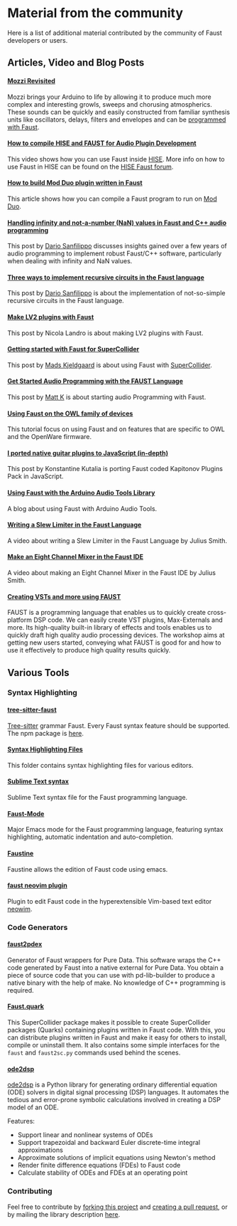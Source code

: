 # Material from the community

Here is a list of additional material contributed by the community of Faust developers or users.

## Articles, Video and Blog Posts

#### [Mozzi Revisited](https://www.pschatzmann.ch/home/2024/03/15/mozzi-revisited/)

Mozzi brings your Arduino to life by allowing it to produce much more complex and interesting growls, sweeps and chorusing atmospherics. These sounds can be quickly and easily constructed from familiar synthesis units like oscillators, delays, filters and envelopes and can be [programmed with Faust](https://github.com/pschatzmann/arduino-audio-tools/wiki/Faust).

#### [How to compile HISE and FAUST for Audio Plugin Development](https://www.youtube.com/watch?v=qHHShO4uOvI)

This video shows how you can use Faust inside [HISE](https://hise.dev). More info on how to use Faust in HISE can be found on the [HISE Faust forum](https://forum.hise.audio/category/14/faust-development).

#### [How to build Mod Duo plugin written in Faust](https://medium.com/@vlad.shcherbakov/deploying-a-faust-program-to-mod-duo-f2a588eaea7b)

This article shows how you can compile a Faust program to run on [Mod Duo](https://mod.audio).

#### [Handling infinity and not-a-number (NaN) values in Faust and C++ audio programming](https://www.dariosanfilippo.com/blog/2020/handling_inf_nan_values_in_faust_and_cpp/)  

This post by [Dario Sanfilippo](https://www.dariosanfilippo.com) discusses insights gained over a few years of audio programming to implement robust Faust/C++ software, particularly when dealing with infinity and NaN values.

#### [Three ways to implement recursive circuits in the Faust language](https://www.dariosanfilippo.com/blog/2020/faust_recursive_circuits/)  

This post by [Dario Sanfilippo](https://www.dariosanfilippo.com) is about the implementation of not-so-simple recursive circuits in the Faust language.  

#### [Make LV2 plugins with Faust](https://z-uo.medium.com/make-lv2-plugins-with-faust-ce58601ab3b9)  

This post by Nicola Landro is about making LV2 plugins with Faust.

#### [Getting started with Faust for SuperCollider](https://madskjeldgaard.dk/posts/getting-started-with-faust-for-supercollider/)  

This post by [Mads Kjeldgaard](https://madskjeldgaard.dk/pages/about/) is about using Faust with [SuperCollider](https://supercollider.github.io).

#### [Get Started Audio Programming with the FAUST Language](https://medium.com/@kmatthew/get-started-audio-programming-with-the-faust-language-75b854b6f7d4)  

This post by [Matt K](https://medium.com/@kmatthew) is about starting audio Programming with Faust. 

#### [Using Faust on the OWL family of devices](https://openwarelab.org/Faust)

This tutorial focus on using Faust and on features that are specific to OWL and the OpenWare firmware.

#### [I ported native guitar plugins to JavaScript (in-depth)](https://kutalia.medium.com/how-i-ported-native-musical-plugins-to-javascript-in-depth-dafa014dae01)

This post by Konstantine Kutalia is porting Faust coded Kapitonov Plugins Pack in JavaScript.

#### [Using Faust with the Arduino Audio Tools Library](https://www.pschatzmann.ch/home/2022/04/22/using-faust-dsp-with-my-arduino-audio-tools/)

A blog about using Faust with  Arduino Audio Tools.

#### [Writing a Slew Limiter in the Faust Language](https://www.youtube.com/watch?v=3WY0ikTFAe4)

A video about writing a Slew Limiter in the Faust Language by Julius Smith.

#### [Make an Eight Channel Mixer in the Faust IDE](https://www.youtube.com/watch?v=W4zyZisuAJ4)

A video about making an Eight Channel Mixer in the Faust IDE  by Julius Smith.

#### [Creating VSTs and more using FAUST](https://musichackspace.org/product/creating-vsts-and-more-using-faust/)

FAUST is a programming language that enables us to quickly create cross-platform DSP code. We can easily create VST plugins, Max-Externals and more. Its high-quality built-in library of effects and tools enables us to quickly draft high quality audio processing devices. The workshop aims at getting new users started, conveying what FAUST is good for and how to use it effectively to produce high quality results quickly.

## Various Tools

### Syntax Highlighting

#### [tree-sitter-faust](https://github.com/khiner/tree-sitter-faust)

[Tree-sitter](https://tree-sitter.github.io/) grammar Faust. Every Faust syntax feature should be supported. The npm package is [here](https://www.npmjs.com/package/tree-sitter-faust).

#### [Syntax Highlighting Files](https://github.com/grame-cncm/faust/tree/master-dev/syntax-highlighting)

This folder contains syntax highlighting files for various editors.

#### [Sublime Text syntax](https://github.com/nuchi/faust-sublime-syntax)

Sublime Text syntax file for the Faust programming language.

#### [Faust-Mode](https://github.com/rukano/emacs-faust-mode)

Major Emacs mode for the Faust programming language, featuring syntax highlighting, automatic indentation and auto-completion.

#### [Faustine](https://github.com/emacsmirror/faustine)

Faustine allows the edition of Faust code using emacs.

#### [faust neovim plugin](https://github.com/madskjeldgaard/faust-nvim)

Plugin to edit Faust code in the hyperextensible Vim-based text editor [neowim](http://neovim.io).
 
### Code Generators
 
#### [faust2pdex](https://github.com/jujudusud/BPD/tree/master/tools/faust2pdex)
 
 Generator of Faust wrappers for Pure Data. This software wraps the C++ code generated by Faust into a native external for Pure Data. You obtain a piece of source code that you can use with pd-lib-builder to produce a native binary with the help of make. No knowledge of C++ programming is required.

#### [Faust.quark](https://github.com/madskjeldgaard/faust.quark)

This SuperCollider package makes it possible to create SuperCollider packages (Quarks) containing plugins written in Faust code. With this, you can distribute plugins written in Faust and make it easy for others to install, compile or uninstall them. It also contains some simple interfaces for the `faust` and `faust2sc.py` commands used behind the scenes.

#### [ode2dsp](https://git.sr.ht/~kdsch/ode2dsp)

[ode2dsp](https://git.sr.ht/~kdsch/ode2dsp) is a Python library for generating ordinary differential equation (ODE) solvers in digital signal processing (DSP) languages. It automates the tedious and error-prone symbolic calculations involved in creating a DSP model of an ODE.

Features:

- Support linear and nonlinear systems of ODEs
- Support trapezoidal and backward Euler discrete-time integral approximations
- Approximate solutions of implicit equations using Newton's method
- Render finite difference equations (FDEs) to Faust code
- Calculate stability of ODEs and FDEs at an operating point

### Contributing

Feel free to contribute by [forking this project](https://docs.github.com/en/github/collaborating-with-pull-requests/working-with-forks) and [creating a pull request](https://docs.github.com/en/github/collaborating-with-pull-requests/proposing-changes-to-your-work-with-pull-requests/creating-a-pull-request), or by mailing the library description [here](mailto:research@grame.fr).

